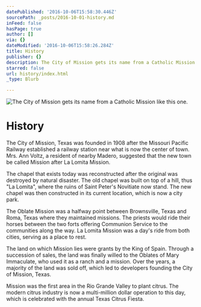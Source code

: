 ```yaml
---
datePublished: '2016-10-06T15:58:30.446Z'
sourcePath: _posts/2016-10-01-history.md
inFeed: false
hasPage: true
author: []
via: {}
dateModified: '2016-10-06T15:58:26.284Z'
title: History
publisher: {}
description: The City of Mission gets its name from a Catholic Mission like this one.
starred: false
url: history/index.html
_type: Blurb

---
```

![The City of Mission gets its name from a Catholic Mission like this one.](https://the-grid-user-content.s3-us-west-2.amazonaws.com/e6043bfd-a7f0-4c73-a6cd-7a4eb57c8edf.jpg)

# History

The City of Mission, Texas was founded in 1908 after the Missouri Pacific Railway established a railway station near what is now the center of town. Mrs. Ann Voltz, a resident of nearby Madero, suggested that the new town be called Mission after La Lomita Mission.

The chapel that exists today was reconstructed after the original was destroyed by natural disaster. The old chapel was built on top of a hill, thus "La Lomita", where the ruins of Saint Peter's Novitiate now stand. The new chapel was then constructed in its current location, which is now a city park.

The Oblate Mission was a halfway point between Brownsville, Texas and Roma, Texas where they maintained missions. The priests would ride their horses between the two forts offering Communion Service to the communities along the way. La Lomita Mission was a day's ride from both cities, serving as a place to rest.

The land on which Mission lies were grants by the King of Spain. Through a succession of sales, the land was finally willed to the Oblates of Mary Immaculate, who used it as a ranch and a mission. Over the years, a majority of the land was sold off, which led to developers founding the City of Mission, Texas.

Mission was the first area in the Rio Grande Valley to plant citrus. The modern citrus industry is now a multi-million dollar operation to this day, which is celebrated with the annual Texas Citrus Fiesta.